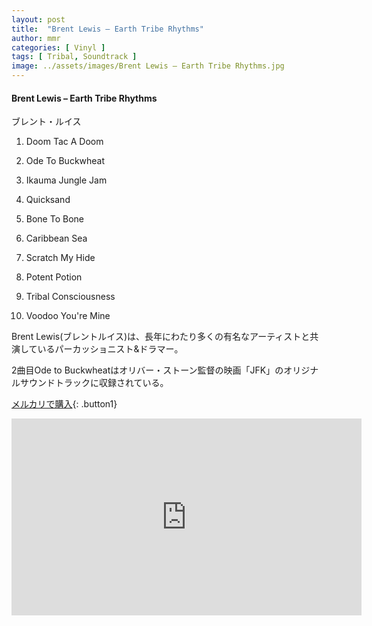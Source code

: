 ```yaml
---
layout: post
title:  "Brent Lewis – Earth Tribe Rhythms"
author: mmr
categories: [ Vinyl ]
tags: [ Tribal, Soundtrack ]
image: ../assets/images/Brent Lewis – Earth Tribe Rhythms.jpg
---
```


#### Brent Lewis – Earth Tribe Rhythms

ブレント・ルイス

1. Doom Tac A Doom

2. Ode To Buckwheat

3. Ikauma Jungle Jam

4. Quicksand

5. Bone To Bone

6. Caribbean Sea

7. Scratch My Hide

8. Potent Potion

9. Tribal Consciousness

10. Voodoo You're Mine

Brent Lewis(ブレントルイス)は、長年にわたり多くの有名なアーティストと共演しているパーカッショニスト&ドラマー。

2曲目Ode to Buckwheatはオリバー・ストーン監督の映画「JFK」のオリジナルサウンドトラックに収録されている。


[メルカリで購入](https://jp.mercari.com/item/m92233354047?afid=6142608987){: .button1}

<iframe width="560" height="315" src="https://www.youtube.com/embed/tOmd8rX-ZyU?si=_JWAnqkuiKP3wCwQ" title="YouTube video player" frameborder="0" allow="accelerometer; autoplay; clipboard-write; encrypted-media; gyroscope; picture-in-picture; web-share" referrerpolicy="strict-origin-when-cross-origin" allowfullscreen></iframe>